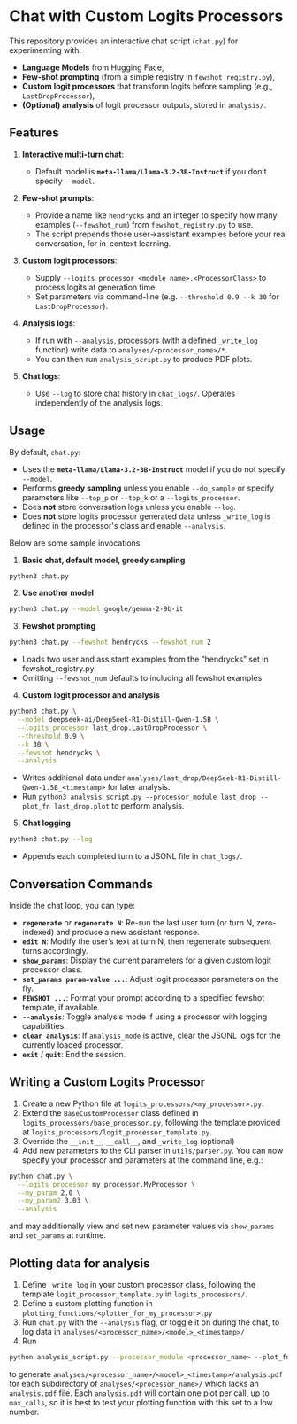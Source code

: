 # Chat with Custom Logits Processors

This repository provides an interactive chat script (`chat.py`) for experimenting with:
- **Language Models** from Hugging Face,
- **Few-shot prompting** (from a simple registry in `fewshot_registry.py`),
- **Custom logit processors** that transform logits before sampling (e.g., `LastDropProcessor`),
- **(Optional) analysis** of logit processor outputs, stored in `analysis/`.

## Features

1. **Interactive multi-turn chat**:  
   - Default model is **`meta-llama/Llama-3.2-3B-Instruct`** if you don’t specify `--model`.  

2. **Few-shot prompts**:  
   - Provide a name like `hendrycks` and an integer to specify how many examples (`--fewshot_num`) from `fewshot_registry.py` to use.
   - The script prepends those user→assistant examples before your real conversation, for in-context learning.

3. **Custom logit processors**:  
   - Supply `--logits_processor <module_name>.<ProcessorClass>` to process logits at generation time.
   - Set parameters via command-line (e.g. `--threshold 0.9 --k 30` for `LastDropProcessor`).

4. **Analysis logs**:  
   - If run with `--analysis`, processors (with a defined `_write_log` function) write data to `analyses/<processor_name>/*`.
   - You can then run `analysis_script.py` to produce PDF plots.

5. **Chat logs**:  
   - Use `--log` to store chat history in `chat_logs/`. Operates independently of the analysis logs. 

## Usage

By default, `chat.py`:

- Uses the **`meta-llama/Llama-3.2-3B-Instruct`** model if you do not specify `--model`.
- Performs **greedy sampling** unless you enable `--do_sample` or specify parameters like `--top_p` or `--top_k` or a `--logits_processor`.
- Does **not** store conversation logs unless you enable `--log`.
- Does **not** store logits processor generated data unless `_write_log` is defined in the processor's class and enable `--analysis`. 

Below are some sample invocations:
1. **Basic chat, default model, greedy sampling**  
  ```bash
  python3 chat.py
  ```
2. **Use another model**
  ```bash
  python3 chat.py --model google/gemma-2-9b-it
  ```
3. **Fewshot prompting**
  ```bash
  python3 chat.py --fewshot hendrycks --fewshot_num 2
  ```
- Loads two user and assistant examples from the “hendrycks” set in fewshot_registry.py
- Omitting `--fewshot_num` defaults to including all fewshot examples
4. **Custom logit processor and analysis**
  ```bash
  python3 chat.py \
    --model deepseek-ai/DeepSeek-R1-Distill-Qwen-1.5B \
    --logits_processor last_drop.LastDropProcessor \
    --threshold 0.9 \
    --k 30 \
    --fewshot hendrycks \
    --analysis
  ```
  - Writes additional data under `analyses/last_drop/DeepSeek-R1-Distill-Qwen-1.5B_<timestamp>` for later analysis.
  - Run `python3 analysis_script.py --processor_module last_drop --plot_fn last_drop.plot` to perform analysis. 
5. **Chat logging**
  ```bash
  python3 chat.py --log
  ```
  - Appends each completed turn to a JSONL file in `chat_logs/`.

## Conversation Commands

Inside the chat loop, you can type:

- **`regenerate`** or **`regenerate N`**: Re-run the last user turn (or turn N, zero-indexed) and produce a new assistant response.
- **`edit N`**: Modify the user’s text at turn N, then regenerate subsequent turns accordingly.
- **`show_params`**: Display the current parameters for a given custom logit processor class.
- **`set_params param=value ...`**: Adjust logit processor parameters on the fly.
- **`FEWSHOT ...`**: Format your prompt according to a specified fewshot template, if available.
- **`--analysis`**: Toggle analysis mode if using a processor with logging capabilities. 
- **`clear analysis`**: If `analysis_mode` is active, clear the JSONL logs for the currently loaded processor.
- **`exit`** / **`quit`**: End the session.

## Writing a Custom Logits Processor

1. Create a new Python file at `logits_processors/<my_processor>.py`.
2. Extend the `BaseCustomProcessor` class defined in `logits_processors/base_processor.py`, following the template provided at `logits_processors/logit_processor_template.py`.
3. Override the `__init__`, `__call__`, and `_write_log` (optional)
4. Add new parameters to the CLI parser in `utils/parser.py`.
You can now specify your processor and parameters at the command line, e.g.:
  ```bash
  python chat.py \
    --logits_processor my_processor.MyProcessor \
    --my_param 2.0 \
    --my_param2 3.03 \
    --analysis
  ```
and may additionally view and set new parameter values via `show_params` and `set_params` at runtime. 

## Plotting data for analysis
1. Define `_write_log` in your custom processor class, following the template `logit_processor_template.py` in `logits_processors/`.
2. Define a custom plotting function in `plotting_functions/<plotter_for_my_processor>.py`
3. Run `chat.py` with the `--analysis` flag, or toggle it on during the chat, to log data in `analyses/<processor_name>/<model>_<timestamp>/`
4. Run 
  ```bash
  python analysis_script.py --processor_module <processor_name> --plot_fn <plotter_file>.<my_fn> --max_calls 12345679
  ```
   to generate `analyses/<processor_name>/<model>_<timestamp>/analysis.pdf` for each subdirectory of `analyses/<processor_name>/` which lacks an `analysis.pdf` file.
   Each `analysis.pdf` will contain one plot per call, up to `max_calls`, so it is best to test your plotting function with this set to a low number. 
